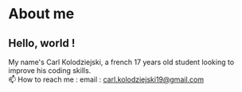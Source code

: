 # About me
## Hello, world !
My name's Carl Kolodziejski, a french 17 years old student looking to improve his coding skills.\
📫 How to reach me : email : carl.kolodziejski19@gmail.com
